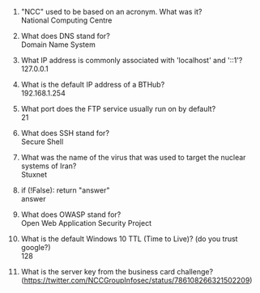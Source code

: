1. "NCC" used to be based on an acronym. What was it?  
    National Computing Centre

2. What does DNS stand for?  
    Domain Name System

3. What IP address is commonly associated with 'localhost' and '::1'?  
    127.0.0.1

4. What is the default IP address of a BTHub?  
    192.168.1.254  

5. What port does the FTP service usually run on by default?  
    21

6. What does SSH stand for?  
    Secure Shell  

7. What was the name of the virus that was used to target the nuclear systems of Iran?  
    Stuxnet  

8. if (!False): return "answer"  
    answer  

9. What does OWASP stand for?  
    Open Web Application Security Project  

10. What is the default Windows 10 TTL (Time to Live)? (do you trust google?)  
    128

11. What is the server key from the business card challenge? (https://twitter.com/NCCGroupInfosec/status/786108266321502209)  
    
